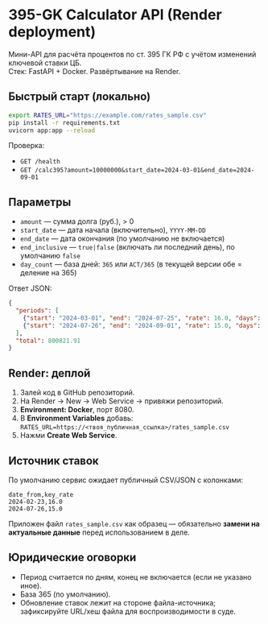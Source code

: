# 395-GK Calculator API (Render deployment)

Мини-API для расчёта процентов по ст. 395 ГК РФ с учётом изменений ключевой ставки ЦБ.  
Стек: FastAPI + Docker. Развёртывание на Render.

## Быстрый старт (локально)
```bash
export RATES_URL="https://example.com/rates_sample.csv"
pip install -r requirements.txt
uvicorn app:app --reload
```

Проверка:
- `GET /health`
- `GET /calc395?amount=10000000&start_date=2024-03-01&end_date=2024-09-01`

## Параметры
- `amount` — сумма долга (руб.), > 0
- `start_date` — дата начала (включительно), `YYYY-MM-DD`
- `end_date` — дата окончания (по умолчанию не включается)
- `end_inclusive` — `true|false` (включать ли последний день), по умолчанию `false`
- `day_count` — база дней: `365` или `ACT/365` (в текущей версии обе = деление на 365)

Ответ JSON:
```json
{
  "periods": [
    {"start": "2024-03-01", "end": "2024-07-25", "rate": 16.0, "days": 147, "interest": 644657.53},
    {"start": "2024-07-26", "end": "2024-09-01", "rate": 15.0, "days": 38, "interest": 156164.38}
  ],
  "total": 800821.91
}
```

## Render: деплой
1. Залей код в GitHub репозиторий.
2. На Render → New → Web Service → привяжи репозиторий.
3. **Environment: Docker**, порт 8080.
4. В **Environment Variables** добавь:  
   `RATES_URL=https://<твоя_публичная_ссылка>/rates_sample.csv`
5. Нажми **Create Web Service**.

## Источник ставок
По умолчанию сервис ожидает публичный CSV/JSON с колонками:
```
date_from,key_rate
2024-02-23,16.0
2024-07-26,15.0
```
Приложен файл `rates_sample.csv` как образец — обязательно **замени на актуальные данные** перед использованием в деле.

## Юридические оговорки
- Период считается по дням, конец не включается (если не указано иное).
- База 365 (по умолчанию).
- Обновление ставок лежит на стороне файла-источника; зафиксируйте URL/хеш файла для воспроизводимости в суде.
